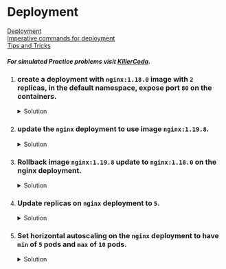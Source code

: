 # Deployment

[Deployment](https://kubernetes.io/docs/concepts/workloads/controllers/deployment/)
</br>
[Imperative commands for deployment](https://kubernetes.io/docs/reference/kubectl/quick-reference/#interacting-with-deployments-and-services)
</br>
[Tips and Tricks](../../tips_and_tricks.md)

##### For simulated Practice problems visit [KillerCoda](https://killercoda.com/amitk).

1.  ### create a deployment with `nginx:1.18.0` image with `2` replicas, in the default namespace, expose port `80` on the containers.

    <details><summary>Solution</summary>
      <p>

      ```bash
      #generate yaml file
      k create deploy nginx --image=nginx:1.18.0 --replicas=2 --dry-run=client -o yaml > deploy.yaml

      #update pod.yaml
      apiVersion: apps/v1
      kind: Deployment
      metadata:
        creationTimestamp: null
        labels:
          app: nginx
        name: nginx
      spec:
        replicas: 2
        selector:
          matchLabels:
            app: nginx
        strategy: {}
        template:
          metadata:
            creationTimestamp: null
            labels:
              app: nginx
          spec:
            containers:
            - image: nginx:1.18.0
              name: nginx
              ports:
                - containerPort: 80
              resources: {}
      status: {}


      # create deployment
      k create -f deploy.yaml
      ```

      </p>
    </details>

1.  ### update the `nginx` deployment to use image `nginx:1.19.8`.

    <details><summary>Solution</summary>
      <p>

      ```bash
      #update the deployment
      k edit deploy nginx 
      # then edit the container image
    
      OR

      # set new image on the deployment
      k set image deploy nginx nginx=nginx:1.19.8
      ```

      </p>
    </details>

1.  ### Rollback image `nginx:1.19.8` update to `nginx:1.18.0` on the nginx deployment.

    <details><summary>Solution</summary>
      <p>

      ```bash
      #update the deployment
      k rollout undo deploy nginx
      # then edit the container image
    
      OR

      # set new image on the deployment
      k set image deploy nginx nginx=nginx:1.18.0
      ```

      </p>
    </details>

1.  ### Update replicas on `nginx` deployment to `5`.

    <details><summary>Solution</summary>
      <p>

      ```bash
      #update the replicas
      k scale deploy nginx --replicas=5
    
      OR

      # edit the deploy & set the replicas
      k edit deploy nginx 
      ```

      </p>
    </details>

1.  ### Set horizontal autoscaling on the `nginx` deployment to have `min` of `5` pods and `max` of `10` pods.

    <details><summary>Solution</summary>
      <p>

      ```bash
      #update the replicas
      k autoscale deploy nginx --min=5 --max=10

      # check the horizontal auto scaler
      k get hpa nginx
      ```

      </p>
    </details>

